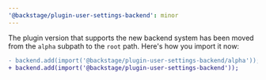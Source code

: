 ```yaml
---
'@backstage/plugin-user-settings-backend': minor
---
```


The plugin version that supports the new backend system has been moved from the `alpha` subpath to the `root` path. Here's how you import it now:

```diff
- backend.add(import('@backstage/plugin-user-settings-backend/alpha'));
+ backend.add(import('@backstage/plugin-user-settings-backend'));

